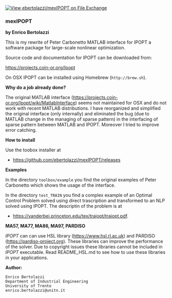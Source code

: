 [![View ebertolazzi/mexIPOPT on File Exchange](https://www.mathworks.com/matlabcentral/images/matlab-file-exchange.svg)](https://it.mathworks.com/matlabcentral/fileexchange/53040-ebertolazzi-mexipopt)

### mexIPOPT
**by Enrico Bertolazzi**

This is my rewrite of Peter Carbonetto MATLAB interface for IPOPT
a software package for large-scale ​nonlinear optimization.

Source code and documentation for IPOPT can be downloaded from:

https://projects.coin-or.org/Ipopt

On OSX IPOPT can be installed using Homebrew (`http://brew.sh`).

**Why do a job already done?**

The original MATLAB interface (https://projects.coin-or.org/Ipopt/wiki/MatlabInterface) seems not maintained for OSX and do not work with recent MATLAB distributions.
I have reorganized and simplified the original interface (only internally) and eliminated the bug (due to MATLAB change
in the managing of sparse pattern) in the interfacing
of sparse pattern between MATLAB and IPOPT.
Moreover I tried to improve error catching.

**How to install**

Use the toobox installer at

- https://github.com/ebertolazzi/mexIPOPT/releases

**Examples**

In the directory `toolbox/example` you find the original examples
of Peter Carbonetto which shows the usage of the interface.

In the directory `test_TRAIN` you find a complex example
of an Optimal Control Problem solved using direct trascription
and transformed to an NLP solved using IPOPT.
The descriptin of the problem is at

- https://vanderbei.princeton.edu/tex/trajopt/trajopt.pdf.

**MA57, MA77, MA86, MA97, PARDISO**

*IPOPT* can can use HSL library (https://www.hsl.rl.ac.uk) and PARDISO (https://pardiso-project.org).
These libraries can improve the performance of the solver. Due to copyright issues these libraries cannot be included in *IPOPT* executable. Read README_HSL.md to see how to use these libraries in your applications.

**Author:**

	Enrico Bertolazzi
	Department of Industrial Engineering
	University of Trento
	enrico.bertolazzi@unitn.it
